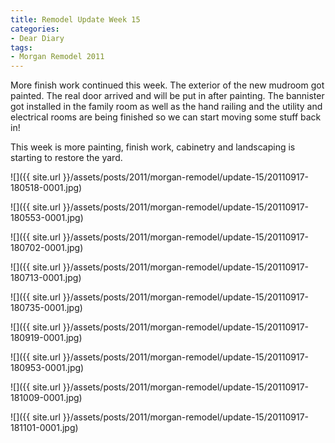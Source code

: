 ```yaml
---
title: Remodel Update Week 15
categories:
- Dear Diary
tags:
- Morgan Remodel 2011
---
```


More finish work continued this week. The exterior of the new mudroom got painted. The real door arrived and will be put in after painting. The bannister got installed in the family room as well as the hand railing and the utility and electrical rooms are being finished so we can start moving some stuff back in!

This week is more painting, finish work, cabinetry and landscaping is starting to restore the yard.

![]({{ site.url }}/assets/posts/2011/morgan-remodel/update-15/20110917-180518-0001.jpg)

![]({{ site.url }}/assets/posts/2011/morgan-remodel/update-15/20110917-180553-0001.jpg)

![]({{ site.url }}/assets/posts/2011/morgan-remodel/update-15/20110917-180702-0001.jpg)

![]({{ site.url }}/assets/posts/2011/morgan-remodel/update-15/20110917-180713-0001.jpg)

![]({{ site.url }}/assets/posts/2011/morgan-remodel/update-15/20110917-180735-0001.jpg)

![]({{ site.url }}/assets/posts/2011/morgan-remodel/update-15/20110917-180919-0001.jpg)

![]({{ site.url }}/assets/posts/2011/morgan-remodel/update-15/20110917-180953-0001.jpg)

![]({{ site.url }}/assets/posts/2011/morgan-remodel/update-15/20110917-181009-0001.jpg)

![]({{ site.url }}/assets/posts/2011/morgan-remodel/update-15/20110917-181101-0001.jpg)

